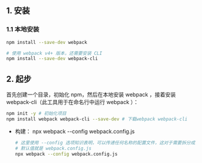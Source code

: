 ## 1. 安装

### 1.1 本地安装

```bash
npm install --save-dev webpack

# 使用 webpack v4+ 版本，还需要安装 CLI
npm install --save-dev webpack-cli
```



## 2. 起步

首先创建一个目录，初始化 npm，然后在本地安装 webpack ，接着安装 webpack-cli（此工具用于在命名行中运行 webpack ）：

```bash
npm init -y # 初始化项目
npm install webpack webpack-cli --save-dev # 下载webpack webpack-cli
```



* 构建： npx webpack --config webpack.config.js

  ```bash
  # 这里使用 --config 选项知识表明，可以传递任何名称的配置文件，这对于需要拆分成多个文件的复杂配置是非常有用的。
  # 默认值就是 webpack.config.js 
  npx webpack --config webpack.config.js
  ```

  